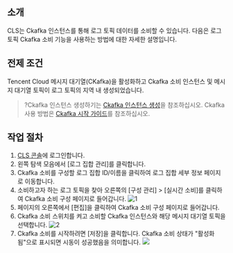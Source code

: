 
## 소개
CLS는 Ckafka 인스턴스를 통해 로그 토픽 데이터를 소비할 수 있습니다. 다음은 로그 토픽 Ckafka 소비 기능을 사용하는 방법에 대한 자세한 설명입니다.

## 전제 조건

Tencent Cloud 메시지 대기열(CKafka)을 활성화하고 Ckafka 소비 인스턴스 및 메시지 대기열 토픽이 로그 토픽의 지역 내 생성되었습니다.

>?Ckafka 인스턴스 생성하기는 [Ckafka 인스턴스 생성](https://cloud.tencent.com/document/product/597/30931)을 참조하십시오. Ckafka 사용 방법은 [Ckafka 시작 가이드](https://cloud.tencent.com/document/product/597/10112)를 참조하십시오.

## 작업 절차

1. [CLS 콘솔](https://console.cloud.tencent.com/cls)에 로그인합니다.
2. 왼쪽 탐색 모음에서 [로그 집합 관리]를 클릭합니다.
3. Ckafka 소비를 구성할 로그 집합 ID/이름을 클릭하여 로그 집합 세부 정보 페이지로 이동합니다.
4. 소비하고자 하는 로그 토픽을 찾아 오른쪽의 [구성 관리] > [실시간 소비]를 클릭하여 Ckafka 소비 구성 페이지로 들어갑니다.
![1](https://main.qcloudimg.com/raw/85294af3a9d71265e5cc535b17a58057.png)
5. 페이지의 오른쪽에서 [편집]을 클릭하여 Ckafka 소비 구성 페이지로 들어갑니다.
6. Ckafka 소비 스위치를 켜고 소비할 Ckafka 인스턴스와 해당 메시지 대기열 토픽을 선택합니다.
![2](https://main.qcloudimg.com/raw/ebfac8224553db1011d0d14a3a812cb3.png)
7. Ckafka 소비를 시작하려면 [저장]을 클릭합니다. Ckafka 소비 상태가 "활성화됨"으로 표시되면 시동이 성공했음을 의미합니다.
![](https://main.qcloudimg.com/raw/1ac6ee333d54e068451a68fbcf71af18.png)



